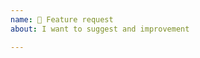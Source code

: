 ```yaml
---
name: 🚀 Feature request 
about: I want to suggest and improvement

---
```


<!-- Please, for suggesting feature requests go to https://community.frontity.org/c/dev-talk-questions. Note that feature requests opened at Github might result in your issue being closed -->
